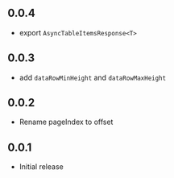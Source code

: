 ## 0.0.4

* export `AsyncTableItemsResponse<T>`

## 0.0.3

* add `dataRowMinHeight` and `dataRowMaxHeight`

## 0.0.2

* Rename pageIndex to offset

## 0.0.1

* Initial release
